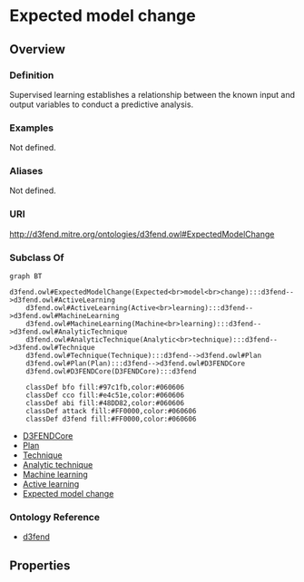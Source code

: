 # Expected model change

## Overview

### Definition
Supervised learning establishes a relationship between the known input and output variables to conduct a predictive analysis.

### Examples
Not defined.

### Aliases
Not defined.

### URI
http://d3fend.mitre.org/ontologies/d3fend.owl#ExpectedModelChange

### Subclass Of
```mermaid
graph BT
    d3fend.owl#ExpectedModelChange(Expected<br>model<br>change):::d3fend-->d3fend.owl#ActiveLearning
    d3fend.owl#ActiveLearning(Active<br>learning):::d3fend-->d3fend.owl#MachineLearning
    d3fend.owl#MachineLearning(Machine<br>learning):::d3fend-->d3fend.owl#AnalyticTechnique
    d3fend.owl#AnalyticTechnique(Analytic<br>technique):::d3fend-->d3fend.owl#Technique
    d3fend.owl#Technique(Technique):::d3fend-->d3fend.owl#Plan
    d3fend.owl#Plan(Plan):::d3fend-->d3fend.owl#D3FENDCore
    d3fend.owl#D3FENDCore(D3FENDCore):::d3fend
    
    classDef bfo fill:#97c1fb,color:#060606
    classDef cco fill:#e4c51e,color:#060606
    classDef abi fill:#48DD82,color:#060606
    classDef attack fill:#FF0000,color:#060606
    classDef d3fend fill:#FF0000,color:#060606
```

- [D3FENDCore](/docs/ontology/reference/model/D3FENDCore/D3FENDCore.md)
- [Plan](/docs/ontology/reference/model/D3FENDCore/Plan/Plan.md)
- [Technique](/docs/ontology/reference/model/D3FENDCore/Plan/Technique/Technique.md)
- [Analytic technique](/docs/ontology/reference/model/D3FENDCore/Plan/Technique/Analytic%20technique/Analytic%20technique.md)
- [Machine learning](/docs/ontology/reference/model/D3FENDCore/Plan/Technique/Analytic%20technique/Machine%20learning/Machine%20learning.md)
- [Active learning](/docs/ontology/reference/model/D3FENDCore/Plan/Technique/Analytic%20technique/Machine%20learning/Active%20learning/Active%20learning.md)
- [Expected model change](/docs/ontology/reference/model/D3FENDCore/Plan/Technique/Analytic%20technique/Machine%20learning/Active%20learning/Expected%20model%20change/Expected%20model%20change.md)


### Ontology Reference
- [d3fend](http://d3fend.mitre.org/ontologies/d3fend.owl#)

## Properties
